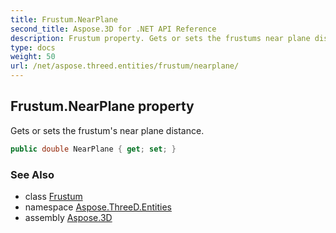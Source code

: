 ```yaml
---
title: Frustum.NearPlane
second_title: Aspose.3D for .NET API Reference
description: Frustum property. Gets or sets the frustums near plane distance
type: docs
weight: 50
url: /net/aspose.threed.entities/frustum/nearplane/
---
```

## Frustum.NearPlane property

Gets or sets the frustum's near plane distance.

```csharp
public double NearPlane { get; set; }
```

### See Also

* class [Frustum](../)
* namespace [Aspose.ThreeD.Entities](../../frustum/)
* assembly [Aspose.3D](../../../)


